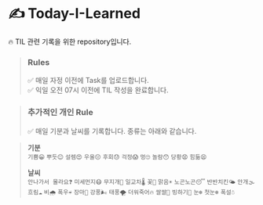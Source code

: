 # ✍️ Today-I-Learned

🔥 TIL 관련 기록을 위한 repository입니다.

> ### Rules  
> ✅ 매일 자정 이전에 Task를 업로드합니다.  
> ✅ 익일 오전 07시 이전에 TIL 작성을 완료합니다.  

> ### 추가적인 개인 Rule
> ✅ 매일 기분과 날씨를 기록합니다. 종류는 아래와 같습니다.

> **기분**  
> `기쁨😁` `뿌듯😊` `설렘😍` `우울😔` `후회😓` `걱정😱` `멍🙄` `놀람😯` `당황😧` `힘듦😫` 
> 
> **날씨**  
> `안나가서 몰라요❓` `미세먼지😷` `무지개🌈` `일교차🌡️` `꽃🌸` `맑음☀️` `노곤노곤😴` `반반치킨🌤️` `안개🌫️` `흐림☁️` `비🌧️` `폭우☔` `장마🌊` `강풍🌬️` `태풍🌪️` `더워죽어🔥` `쌀쌀🥶` `빙하기🧊` `눈❄️` `첫눈❄️` `폭설☃️`  
